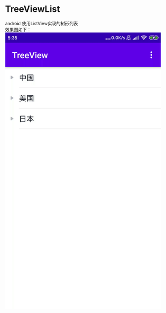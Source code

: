 # TreeViewList
android 使用ListView实现的树形列表  
效果图如下：
![image](https://github.com/jackyhee/TreeViewList/blob/master/treeviewlist_screenshot.gif?imageMogr2/auto-orient/strip%7CimageView2/2/w/360)
